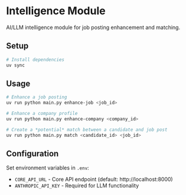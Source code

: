 # Intelligence Module

AI/LLM intelligence module for job posting enhancement and matching.

## Setup

```bash
# Install dependencies
uv sync
```

## Usage

```bash
# Enhance a job posting
uv run python main.py enhance-job <job_id>

# Enhance a company profile
uv run python main.py enhance-company <company_id>

# Create a *potential* match between a candidate and job post
uv run python main.py match <candidate_id> <job_id>
```

## Configuration

Set environment variables in `.env`:
- `CORE_API_URL` - Core API endpoint (default: http://localhost:8000)
- `ANTHROPIC_API_KEY` - Required for LLM functionality
